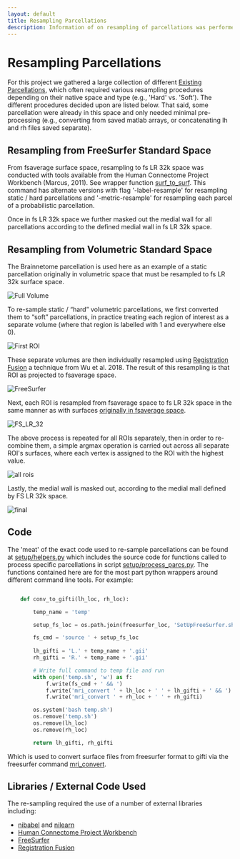 ```yaml
---
layout: default
title: Resampling Parcellations
description: Information of on resampling of parcellations was performed.
---
```


# Resampling Parcellations

For this project we gathered a large collection of different [Existing Parcellations](./parcellations#existing-parcellations),
which often required various resampling procedures depending on their native space and type (e.g., 'Hard' vs. 'Soft').
The different procedures decided upon are listed below. That said, some parcellation were already in this space and only needed
minimal pre-processing (e.g., converting from saved matlab arrays, or concatenating lh and rh files saved separate).

## Resampling from FreeSurfer Standard Space

From fsaverage surface space, resampling to fs LR 32k space was conducted
with tools available from the Human Connectome Project Workbench (Marcus, 2011).
See wrapper function
[surf_to_surf](https://github.com/sahahn/parc_scaling/blob/607b4dbec6248bfdc1d78950e162556bb2e28fc5/setup/helpers.py#L148).
This command has alternate versions with flag '-label-resample' for resampling static / hard parcellations and 
'-metric-resample' for resampling each parcel of a probabilistic parcellation. 

Once in fs LR 32k space we further masked out the medial wall for all parcellations according to the defined
medial wall in fs LR 32k space.

## Resampling from Volumetric Standard Space

The Brainnetome parcellation is used here as an example of a static parcellation originally in volumetric space
that must be resampled to fs LR 32k surface space.

![Full Volume](https://raw.githubusercontent.com/sahahn/parc_scaling/master/extra/Figures/full_volume.png)

To re-sample static / “hard” volumetric parcellations, we first converted them
to “soft” parcellations, in practice treating each region of interest as a separate volume
(where that region is labelled with 1 and everywhere else 0).

![First ROI](https://raw.githubusercontent.com/sahahn/parc_scaling/master/extra/Figures/volume_one_roi.png)

These separate volumes are then individually
resampled using [Registration Fusion](https://github.com/ThomasYeoLab/CBIG/tree/master/stable_projects/registration/Wu2017_RegistrationFusion)
a technique from Wu et al. 2018. The result of this resampling is that ROI as projected to fsaverage space.

![FreeSurfer](https://raw.githubusercontent.com/sahahn/parc_scaling/master/extra/Figures/freesurfer_surface_one_roi.png)

Next, each ROI is resampled from fsaverage space to fs LR 32k space in the same manner as with surfaces
[originally in fsaverage space](./resample_parcellations#resampling-from-freesurfer-standard-space).

![FS_LR_32](https://raw.githubusercontent.com/sahahn/parc_scaling/master/extra/Figures/fs_lr_surface_one_roi.png)

The above process is repeated for all ROIs separately, then in order to re-combine them, a simple argmax operation is carried
out across all separate ROI's surfaces, where each vertex is assigned to the ROI with the highest value.

![all rois](https://raw.githubusercontent.com/sahahn/parc_scaling/master/extra/Figures/full_resample.png)

Lastly, the medial wall is masked out, according to the medial mall defined by FS LR 32k space.

![final](https://raw.githubusercontent.com/sahahn/parc_scaling/master/extra/Figures/final_no_medial_wall.png)


## Code

The 'meat' of the exact code used to re-sample parcellations can be found at [setup/helpers.py](https://github.com/sahahn/parc_scaling/tree/main/setup/helpers.py) which includes the
source code for functions called to process specific parcellations in script
[setup/process_parcs.py](https://github.com/sahahn/parc_scaling/tree/main/setup/process_parcs.py). The
functions contained here are for the most part python wrappers around different command line tools. For example:

~~~ python

    def conv_to_gifti(lh_loc, rh_loc):

        temp_name = 'temp'

        setup_fs_loc = os.path.join(freesurfer_loc, 'SetUpFreeSurfer.sh')

        fs_cmd = 'source ' + setup_fs_loc
        
        lh_gifti = 'L.' + temp_name + '.gii'
        rh_gifti = 'R.' + temp_name + '.gii'

        # Write full command to temp file and run
        with open('temp.sh', 'w') as f:
            f.write(fs_cmd + ' && ')
            f.write('mri_convert ' + lh_loc + ' ' + lh_gifti + ' && ')
            f.write('mri_convert ' + rh_loc + ' ' + rh_gifti)

        os.system('bash temp.sh')
        os.remove('temp.sh')
        os.remove(lh_loc)
        os.remove(rh_loc)

        return lh_gifti, rh_gifti

~~~

Which is used to convert surface files from freesurfer format to gifti via the freesurfer command
[mri_convert](https://surfer.nmr.mgh.harvard.edu/fswiki/mri_convert).

## Libraries / External Code Used

The re-sampling required the use of a number of external libraries including:

- [nibabel](https://nipy.org/nibabel/) and [nilearn](https://nilearn.github.io/)
- [Human Connectome Project Workbench](https://www.humanconnectome.org/software/connectome-workbench)
- [FreeSurfer](https://surfer.nmr.mgh.harvard.edu/)
- [Registration Fusion](https://github.com/ThomasYeoLab/CBIG/tree/master/stable_projects/registration/Wu2017_RegistrationFusion)